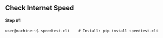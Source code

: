 ## Check Internet Speed

#### Step #1
```console
user@machine:~$ speedtest-cli    # Install: pip install speedtest-cli
```
